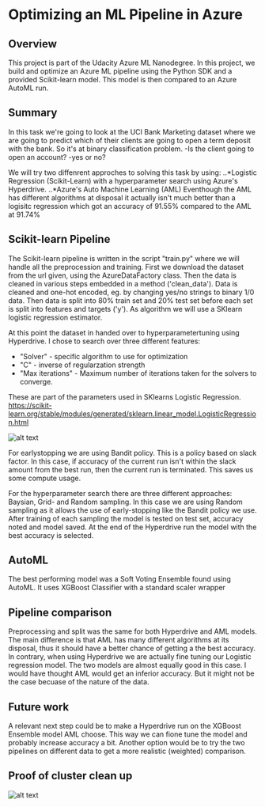 # Optimizing an ML Pipeline in Azure

## Overview
This project is part of the Udacity Azure ML Nanodegree.
In this project, we build and optimize an Azure ML pipeline using the Python SDK and a provided Scikit-learn model.
This model is then compared to an Azure AutoML run.

## Summary
In this task we're going to  look at the UCI Bank Marketing dataset where we are going to predict which of their clients are going to open a term deposit with the bank. So it's at binary classification problem. -Is the client going to open an account? -yes or no?

We will try two diffenrent approches to solving this task by using:
..*Logistic Regression (Scikit-Learn) with a hyperparameter search using Azure's Hyperdrive.
..*Azure's Auto Machine Learning (AML) 
Eventhough the AML has different algorithms at disposal it actually isn't much better than a logisitc regression which got an accuracy of 91.55% compared to the AML at 91.74%

## Scikit-learn Pipeline
The Scikit-learn pipeline is written in the script "train.py" where we will handle all the preprocession and training.
First we download the dataset from the url given, using the AzureDataFactory class.
Then the data is cleaned in various steps embedded in a method ('clean_data').
Data is cleaned and one-hot encoded, eg. by changing yes/no strings to binary 1/0 data.
Then data is split into 80% train set and 20% test set before each set is split into features and targets ('y').
As algorithm we will use a SKlearn logistic regression estimator.

At this point the dataset in handed over to hyperparametertuning using Hyperdrive. I chose to search over three different features:
  * "Solver" - specific algorithm to use for optimization
  * "C" - inverse of regularzation strength
  * "Max iterations" - Maximum number of iterations taken for the solvers to converge.
  
These are part of the parameters used in SKlearns Logistic Regression.
https://scikit-learn.org/stable/modules/generated/sklearn.linear_model.LogisticRegression.html

![alt text](https://github.com/MichaelSoegaard/nd00333_AZMLND_Optimizing_a_Pipeline_in_Azure-Starter_Files/blob/master/img/hyperdrive.png "Hyperdrive runs")

For earlystopping we are using Bandit policy. This is a policy based on slack factor. In this case, if accuracy of the current run isn't within the slack amount from the best run, then the current run is terminated. This saves us some compute usage.

For the hyperparameter search there are three different approaches: Baysian, Grid- and Random sampling. In this case we are using Random sampling as it allows the use of early-stopping like the Bandit policy we use.
After training of each sampling the model is tested on test set, accuracy noted and model saved. At the end of the Hyperdrive run the model with the best accuracy is selected.

## AutoML
The best performing model was a Soft Voting Ensemble found using AutoML. It uses XGBoost Classifier with a standard scaler wrapper

## Pipeline comparison
Preprocessing and split was the same for both Hyperdrive and AML models. The main difference is that AML has many different algorithms at its disposal, thus it should have a better chance of getting a the best accuracy. In contrary, when using Hyperdrive we are actually fine tuning our Logistic regression model. The two models are almost equally good in this case. I would have thought AML would get an inferior accuracy. But it might not be the case becuase of the nature of the data.

## Future work
A relevant next step could be to make a Hyperdrive run on the XGBoost Ensemble model AML choose. This way we can fione tune the model and probably increase accuracy a bit. Another option would be to try the two pipelines on different data to get a more realistic (weighted) comparison.

## Proof of cluster clean up
![alt text](https://github.com/MichaelSoegaard/nd00333_AZMLND_Optimizing_a_Pipeline_in_Azure-Starter_Files/blob/master/img/delete_cluster.png "Delete cluster")
